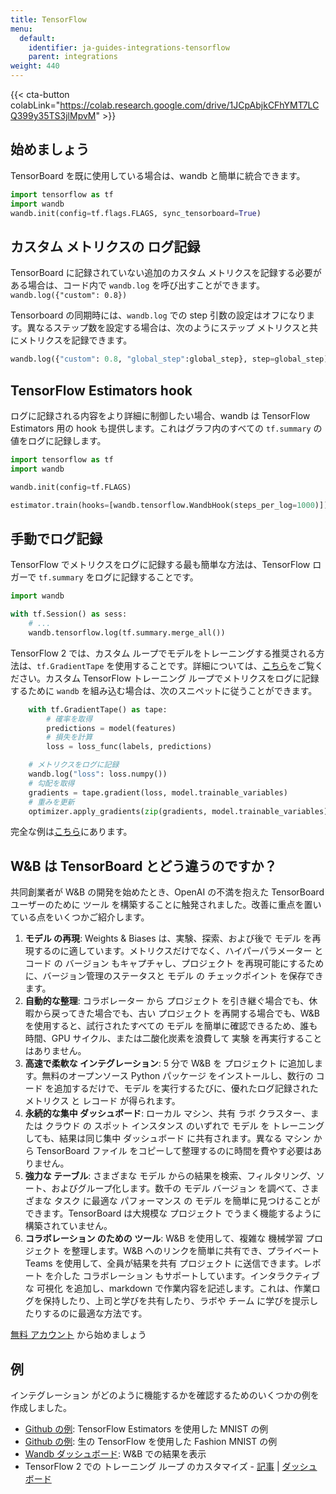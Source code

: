 ```yaml
---
title: TensorFlow
menu:
  default:
    identifier: ja-guides-integrations-tensorflow
    parent: integrations
weight: 440
---
```


{{< cta-button colabLink="https://colab.research.google.com/drive/1JCpAbjkCFhYMT7LCQ399y35TS3jlMpvM" >}}

## 始めましょう

TensorBoard を既に使用している場合は、wandb と簡単に統合できます。

```python
import tensorflow as tf
import wandb
wandb.init(config=tf.flags.FLAGS, sync_tensorboard=True)
```

## カスタム メトリクスの ログ記録

TensorBoard に記録されていない追加のカスタム メトリクスを記録する必要がある場合は、コード内で `wandb.log` を呼び出すことができます。`wandb.log({"custom": 0.8})`

Tensorboard の同期時には、`wandb.log` での step 引数の設定はオフになります。異なるステップ数を設定する場合は、次のようにステップ メトリクスと共にメトリクスを記録できます。

``` python
wandb.log({"custom": 0.8, "global_step":global_step}, step=global_step)
```

## TensorFlow Estimators hook

ログに記録される内容をより詳細に制御したい場合、wandb は TensorFlow Estimators 用の hook も提供します。これはグラフ内のすべての `tf.summary` の値をログに記録します。

```python
import tensorflow as tf
import wandb

wandb.init(config=tf.FLAGS)

estimator.train(hooks=[wandb.tensorflow.WandbHook(steps_per_log=1000)])
```

## 手動でログ記録

TensorFlow でメトリクスをログに記録する最も簡単な方法は、TensorFlow ロガーで `tf.summary` をログに記録することです。

```python
import wandb

with tf.Session() as sess:
    # ...
    wandb.tensorflow.log(tf.summary.merge_all())
```

TensorFlow 2 では、カスタム ループでモデルをトレーニングする推奨される方法は、`tf.GradientTape` を使用することです。詳細については、[こちら](https://www.tensorflow.org/tutorials/customization/custom_training_walkthrough)をご覧ください。カスタム TensorFlow トレーニング ループでメトリクスをログに記録するために `wandb` を組み込む場合は、次のスニペットに従うことができます。

```python
    with tf.GradientTape() as tape:
        # 確率を取得
        predictions = model(features)
        # 損失を計算
        loss = loss_func(labels, predictions)

    # メトリクスをログに記録
    wandb.log("loss": loss.numpy())
    # 勾配を取得
    gradients = tape.gradient(loss, model.trainable_variables)
    # 重みを更新
    optimizer.apply_gradients(zip(gradients, model.trainable_variables))
```

完全な例は[こちら](https://www.wandb.com/articles/wandb-customizing-training-loops-in-tensorflow-2)にあります。

## W&B は TensorBoard とどう違うのですか？

共同創業者が W&B の開発を始めたとき、OpenAI の不満を抱えた TensorBoard ユーザーのために ツール を構築することに触発されました。改善に重点を置いている点をいくつかご紹介します。

1.  **モデル の再現**: Weights & Biases は、実験、探索、および後で モデル を再現するのに適しています。メトリクスだけでなく、ハイパーパラメーター と コード の バージョン もキャプチャし、プロジェクト を再現可能にするために、バージョン管理のステータスと モデル の チェックポイント を保存できます。
2.  **自動的な整理**: コラボレーター から プロジェクト を引き継ぐ場合でも、休暇から戻ってきた場合でも、古い プロジェクト を再開する場合でも、W&B を使用すると、試行されたすべての モデル を簡単に確認できるため、誰も時間、GPU サイクル、または二酸化炭素を浪費して 実験 を再実行することはありません。
3.  **高速で柔軟な インテグレーション**: 5 分で W&B を プロジェクト に追加します。無料のオープンソース Python パッケージ をインストールし、数行の コード を追加するだけで、モデル を実行するたびに、優れたログ記録された メトリクス と レコード が得られます。
4.  **永続的な集中 ダッシュボード**: ローカル マシン、共有 ラボ クラスター、または クラウド の スポット インスタンス のいずれで モデル を トレーニング しても、結果は同じ集中 ダッシュボード に共有されます。異なる マシン から TensorBoard ファイル をコピーして整理するのに時間を費やす必要はありません。
5.  **強力な テーブル**: さまざまな モデル からの結果を検索、フィルタリング、ソート、およびグループ化します。数千の モデル バージョン を調べて、さまざまな タスク に最適な パフォーマンス の モデル を簡単に見つけることができます。TensorBoard は大規模な プロジェクト でうまく機能するように構築されていません。
6.  **コラボレーション のための ツール**: W&B を使用して、複雑な 機械学習 プロジェクト を整理します。W&B へのリンクを簡単に共有でき、プライベート Teams を使用して、全員が結果を共有 プロジェクト に送信できます。レポート を介した コラボレーション もサポートしています。インタラクティブな 可視化 を追加し、markdown で作業内容を記述します。これは、作業ログを保持したり、上司と学びを共有したり、ラボや チーム に学びを提示したりするのに最適な方法です。

[無料 アカウント](https://wandb.ai) から始めましょう

## 例

インテグレーション がどのように機能するかを確認するためのいくつかの例を作成しました。

*   [Github の例](https://github.com/wandb/examples/blob/master/examples/tensorflow/tf-estimator-mnist/mnist.py): TensorFlow Estimators を使用した MNIST の例
*   [Github の例](https://github.com/wandb/examples/blob/master/examples/tensorflow/tf-cnn-fashion/train.py): 生の TensorFlow を使用した Fashion MNIST の例
*   [Wandb ダッシュボード](https://app.wandb.ai/l2k2/examples-tf-estimator-mnist/runs/p0ifowcb): W&B での結果を表示
*   TensorFlow 2 での トレーニング ループ のカスタマイズ - [記事](https://www.wandb.com/articles/wandb-customizing-training-loops-in-tensorflow-2) | [ダッシュボード](https://app.wandb.ai/sayakpaul/custom_training_loops_tf)
